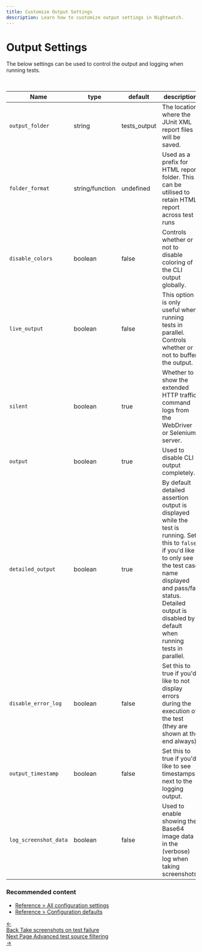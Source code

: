 ```yaml
---
title: Customize Output Settings
description: Learn how to customize output settings in Nightwatch.
---
```


<div class="page-header"><h1>Output Settings</h1></div>

The below settings can be used to control the output and logging when running tests.

<table class="table table-bordered table-striped">
  <thead>
   <tr>
     <th style="width: 100px;">Name</th>
     <th style="width: 100px;">type</th>
     <th style="width: 50px;">default</th>
     <th>description</th>
   </tr>
  </thead>
  <tbody>
   <tr>
     <td><code>output_folder</code></td>
     <td>string</td>
     <td>tests_output</td>
     <td>The location where the JUnit XML report files will be saved.</td>
   </tr>
    <br>
    <tr>
     <td><code>folder_format</code></td>
     <td>string/function</td>
     <td>undefined</td>
     <td>Used as a prefix for HTML report folder. This can be utilised to retain HTML report across test runs</td>
   </tr>
    
   <tr>
     <td><code>disable_colors</code></td>
     <td>boolean</td>
     <td>false</td>
     <td>Controls whether or not to disable coloring of the CLI output globally.</td>
   </tr>

   <tr>
    <td><code>live_output</code></td>
    <td>boolean</td>
    <td>false</td>
    <td>This option is only useful when running tests in parallel. Controls whether or not to buffer the output.</td>
  </tr>

  <tr>
    <td><code>silent</code></td>
    <td>boolean</td>
    <td>true</td>
    <td>Whether to show the extended HTTP traffic command logs from the WebDriver or Selenium server.</td>
  </tr>

  <tr>
    <td><code>output</code></td>
    <td>boolean</td>
    <td>true</td>
    <td>Used to disable CLI output completely.</td>
  </tr>

  <tr>
    <td><code>detailed_output</code></td>
    <td>boolean</td>
    <td>true</td>
    <td>By default detailed assertion output is displayed while the test is running. Set this to <code>false</code> if you'd like to only see the test case name displayed and pass/fail status. Detailed output is disabled by default when running tests in parallel.</td>
  </tr>

  <tr>
    <td><code>disable_error_log</code></td>
    <td>boolean</td>
    <td>false</td>
    <td>Set this to true if you'd like to not display errors during the execution of the test (they are shown at the end always).</td>
  </tr>

  <tr>
    <td><code>output_timestamp</code></td>
    <td>boolean</td>
    <td>false</td>
    <td>Set this to true if you'd like to see timestamps next to the logging output.</td>
  </tr>

  <tr>
    <td><code>log_screenshot_data</code></td>
    <td>boolean</td>
    <td>false</td>
    <td>Used to enable showing the Base64 image data in the (verbose) log when taking screenshots.</td>
  </tr>         
  </tbody>
</table>

### Recommended content
- [Reference > All configuration settings](https://nightwatchjs.org/guide/reference/settings.html)
- [Reference > Configuration defaults](https://nightwatchjs.org/guide/reference/defaults.html)

 <div class="doc-pagination pt-40">
  <div class="previous">
    <a href="/guide/configuration/taking-screenshots-on-fail.html">
      <span>←</span>
        <div class="d-flex flex-column">
          <span class="smallT">Back</span>
          <span class="bigT">Take screenshots on test failure</span>
        </div>
    </a>
  </div>
  <div class="next">
    <a href="/guide/configuration/advanced-test-source-filtering.html">
        <div class="d-flex flex-column">
          <span class="smallT">Next Page</span>
          <span class="bigT">Advanced test source filtering</span>
        </div>
        <span>→</span>
    </a>
  </div>
</div>